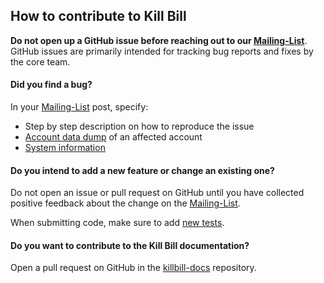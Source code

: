 ## How to contribute to Kill Bill

**Do not open up a GitHub issue before reaching out to our [Mailing-List](https://groups.google.com/forum/#!forum/killbilling-users)**. GitHub issues are primarily intended for tracking bug reports and fixes by the core team.

#### **Did you find a bug?**

In your [Mailing-List](https://groups.google.com/forum/#!forum/killbilling-users) post, specify:

* Step by step description on how to reproduce the issue
* [Account data dump](https://github.com/killbill/killbill/wiki/Production-troubleshooting#exporting-account-data) of an affected account
* [System information](https://github.com/killbill/killbill/wiki/Production-troubleshooting#exporting-system-information)

#### **Do you intend to add a new feature or change an existing one?**

Do not open an issue or pull request on GitHub until you have collected positive feedback about the change on the [Mailing-List](https://groups.google.com/forum/#!forum/killbilling-users).

When submitting code, make sure to add [new tests](https://github.com/killbill/killbill/wiki/Navigating-the-Kill-Bill-codebase).

#### **Do you want to contribute to the Kill Bill documentation?**

Open a pull request on GitHub in the [killbill-docs](https://github.com/killbill/killbill-docs) repository.
